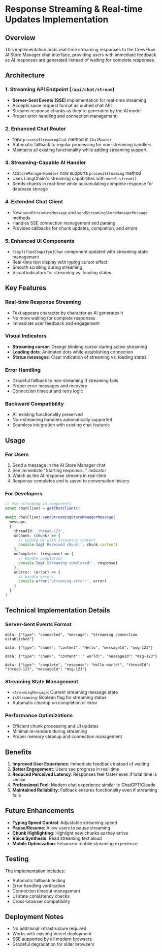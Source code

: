 # Response Streaming & Real-time Updates Implementation

## Overview

This implementation adds real-time streaming responses to the CrewFlow AI Store Manager chat interface, providing users with immediate feedback as AI responses are generated instead of waiting for complete responses.

## Architecture

### 1. Streaming API Endpoint (`/api/chat/stream`)
- **Server-Sent Events (SSE)** implementation for real-time streaming
- Accepts same request format as unified chat API
- Streams response chunks as they're generated by the AI model
- Proper error handling and connection management

### 2. Enhanced Chat Router
- New `processStreamingChat` method in `ChatRouter`
- Automatic fallback to regular processing for non-streaming handlers
- Maintains all existing functionality while adding streaming support

### 3. Streaming-Capable AI Handler
- `AIStoreManagerHandler` now supports `processStreaming` method
- Uses LangChain's streaming capabilities with `model.stream()`
- Sends chunks in real-time while accumulating complete response for database storage

### 4. Extended Chat Client
- New `sendStreamingMessage` and `sendStreamingStoreManagerMessage` methods
- Handles SSE connection management and parsing
- Provides callbacks for chunk updates, completion, and errors

### 5. Enhanced UI Components
- `SimplifiedShopifyAIChat` component updated with streaming state management
- Real-time text display with typing cursor effect
- Smooth scrolling during streaming
- Visual indicators for streaming vs. loading states

## Key Features

### Real-time Response Streaming
- Text appears character by character as AI generates it
- No more waiting for complete responses
- Immediate user feedback and engagement

### Visual Indicators
- **Streaming cursor**: Orange blinking cursor during active streaming
- **Loading dots**: Animated dots while establishing connection
- **Status messages**: Clear indication of streaming vs. loading states

### Error Handling
- Graceful fallback to non-streaming if streaming fails
- Proper error messages and recovery
- Connection timeout and retry logic

### Backward Compatibility
- All existing functionality preserved
- Non-streaming handlers automatically supported
- Seamless integration with existing chat features

## Usage

### For Users
1. Send a message in the AI Store Manager chat
2. See immediate "Starting response..." indicator
3. Watch as the AI response streams in real-time
4. Response completes and is saved to conversation history

### For Developers
```typescript
// Use streaming in components
const chatClient = getChatClient()

await chatClient.sendStreamingStoreManagerMessage(
  message,
  {
    threadId: 'thread-123',
    onChunk: (chunk) => {
      // Update UI with streaming content
      console.log('Received chunk:', chunk.content)
    },
    onComplete: (response) => {
      // Handle completion
      console.log('Streaming completed:', response)
    },
    onError: (error) => {
      // Handle errors
      console.error('Streaming error:', error)
    }
  }
)
```

## Technical Implementation Details

### Server-Sent Events Format
```
data: {"type": "connected", "message": "Streaming connection established"}

data: {"type": "chunk", "content": "Hello", "messageId": "msg-123"}

data: {"type": "chunk", "content": " world!", "messageId": "msg-123"}

data: {"type": "complete", "response": "Hello world!", "threadId": "thread-123", "messageId": "msg-123"}
```

### Streaming State Management
- `streamingMessage`: Current streaming message state
- `isStreaming`: Boolean flag for streaming status
- Automatic cleanup on completion or error

### Performance Optimizations
- Efficient chunk processing and UI updates
- Minimal re-renders during streaming
- Proper memory cleanup and connection management

## Benefits

1. **Improved User Experience**: Immediate feedback instead of waiting
2. **Better Engagement**: Users see progress in real-time
3. **Reduced Perceived Latency**: Responses feel faster even if total time is similar
4. **Professional Feel**: Modern chat experience similar to ChatGPT/Claude
5. **Maintained Reliability**: Fallback ensures functionality even if streaming fails

## Future Enhancements

- **Typing Speed Control**: Adjustable streaming speed
- **Pause/Resume**: Allow users to pause streaming
- **Chunk Highlighting**: Highlight new chunks as they arrive
- **Voice Synthesis**: Read streaming text aloud
- **Mobile Optimization**: Enhanced mobile streaming experience

## Testing

The implementation includes:
- Automatic fallback testing
- Error handling verification
- Connection timeout management
- UI state consistency checks
- Cross-browser compatibility

## Deployment Notes

- No additional infrastructure required
- Works with existing Vercel deployment
- SSE supported by all modern browsers
- Graceful degradation for older browsers
